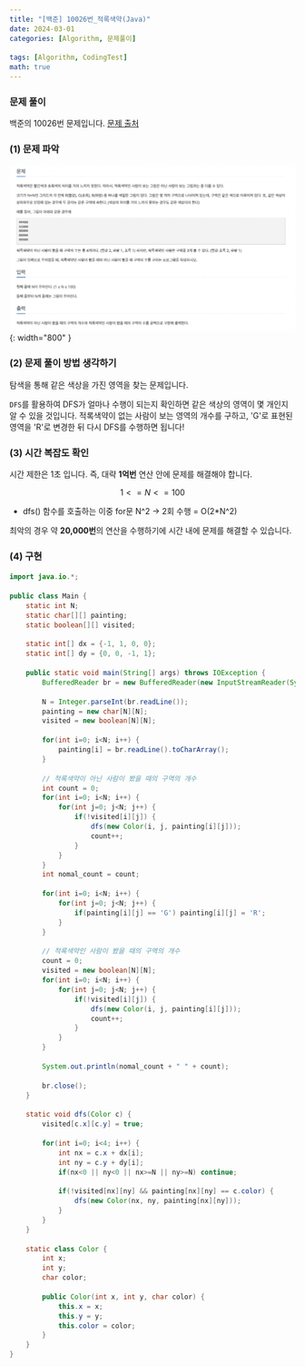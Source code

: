 ```yaml
---
title: "[백준] 10026번_적록색약(Java)"
date: 2024-03-01
categories: [Algorithm, 문제풀이]

tags: [Algorithm, CodingTest]
math: true
---
```


### 문제 풀이
백준의 10026번 문제입니다.
[문제 출처](https://www.acmicpc.net/problem/10026)

### (1) 문제 파악

![1](/assets/img/posts/2024-03-01/q1.png){: width="800" }

### (2) 문제 풀이 방법 생각하기
탐색을 통해 같은 색상을 가진 영역을 찾는 문제입니다.

`DFS`를 활용하여 DFS가 얼마나 수행이 되는지 확인하면 같은 색상의 영역이 몇 개인지 알 수 있을 것입니다.
적록색약이 없는 사람이 보는 영역의 개수를 구하고, 'G'로 표현된 영역을 'R'로 변경한 뒤 다시 DFS를 수행하면 됩니다!

### (3) 시간 복잡도 확인
시간 제한은 1초 입니다. 즉, 대략 **1억번** 연산 안에 문제를 해결해야 합니다. 

 $$ 1 <= N <= 100 $$

- dfs() 함수를 호출하는 이중 for문 N^2 -> 2회 수행 = O(2*N^2)

최악의 경우 약 **20,000번**의 연산을 수행하기에 시간 내에 문제를 해결할 수 있습니다.

### (4) 구현

```java
import java.io.*;

public class Main {
    static int N;
    static char[][] painting;
    static boolean[][] visited;

    static int[] dx = {-1, 1, 0, 0};
    static int[] dy = {0, 0, -1, 1};

    public static void main(String[] args) throws IOException {
        BufferedReader br = new BufferedReader(new InputStreamReader(System.in));
        
        N = Integer.parseInt(br.readLine());
        painting = new char[N][N];
        visited = new boolean[N][N];

        for(int i=0; i<N; i++) {
            painting[i] = br.readLine().toCharArray();
        }

        // 적록색약이 아닌 사람이 봤을 때의 구역의 개수
        int count = 0;
        for(int i=0; i<N; i++) {
            for(int j=0; j<N; j++) {
                if(!visited[i][j]) {
                    dfs(new Color(i, j, painting[i][j]));
                    count++;
                }
            }
        }
        int nomal_count = count;
        
        for(int i=0; i<N; i++) {
            for(int j=0; j<N; j++) {
                if(painting[i][j] == 'G') painting[i][j] = 'R';
            }
        }

        // 적록색약인 사람이 봤을 때의 구역의 개수
        count = 0;
        visited = new boolean[N][N];
        for(int i=0; i<N; i++) {
            for(int j=0; j<N; j++) {
                if(!visited[i][j]) {
                    dfs(new Color(i, j, painting[i][j]));
                    count++;
                }
            }
        }
        
        System.out.println(nomal_count + " " + count);

        br.close();
    }

    static void dfs(Color c) {
        visited[c.x][c.y] = true;

        for(int i=0; i<4; i++) {
            int nx = c.x + dx[i];
            int ny = c.y + dy[i];
            if(nx<0 || ny<0 || nx>=N || ny>=N) continue;

            if(!visited[nx][ny] && painting[nx][ny] == c.color) {
                dfs(new Color(nx, ny, painting[nx][ny]));
            }
        }
    }

    static class Color {
        int x;
        int y;
        char color;

        public Color(int x, int y, char color) {
            this.x = x;
            this.y = y;
            this.color = color;
        }
    }
}
```
